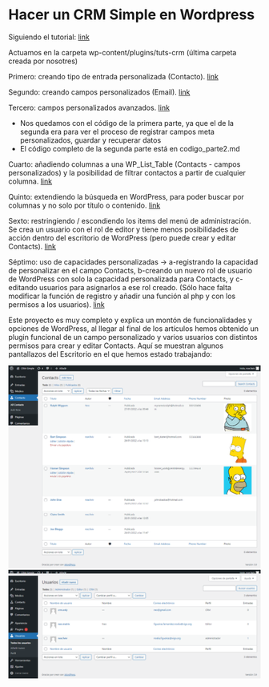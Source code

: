 # Hacer un CRM Simple en Wordpress

Siguiendo el tutorial: [link](https://code.tutsplus.com/series/create-a-simple-crm-in-wordpress--cms-641)

Actuamos en la carpeta wp-content/plugins/tuts-crm (última carpeta creada por nosotres)

Primero: creando tipo de entrada personalizada (Contacto). [link](https://code.tutsplus.com/tutorials/create-a-simple-crm-in-wordpress-creating-a-custom-post-type--cms-20014)

Segundo: creando campos personalizados (Email). [link](https://code.tutsplus.com/tutorials/create-a-simple-crm-in-wordpress-creating-custom-fields--cms-20048)

Tercero: campos personalizados avanzados. [link](https://code.tutsplus.com/tutorials/create-a-simple-crm-in-wordpress-advanced-custom-fields--cms-20049)

- Nos quedamos con el código de la primera parte, ya que el de la segunda era para ver el proceso de registrar campos meta personalizados, guardar y recuperar datos
- El código completo de la segunda parte está en codigo_parte2.md

Cuarto: añadiendo columnas a una WP_List_Table (Contacts - campos personalizados) y la posibilidad de filtrar contactos a partir de cualquier columna. [link](https://code.tutsplus.com/tutorials/create-a-simple-crm-in-wordpress-adding-columns-to-wp_list_table--cms-20065)

Quinto: extendiendo la búsqueda en WordPress, para poder buscar por columnas y no solo por título o contenido. [link](https://code.tutsplus.com/tutorials/create-a-simple-crm-in-wordpress-extending-wordpress-search--cms-22953)

Sexto: restringiendo / escondiendo los items del menú de administración. Se crea un usuario con el rol de editor y tiene menos posibilidades de acción dentro del escritorio de WordPress (pero puede crear y editar Contacts). [link](https://code.tutsplus.com/tutorials/create-a-simple-crm-in-wordpress-restricting-hiding-menu-items--cms-22983)

Séptimo: uso de capacidades personalizadas -> a-registrando la capacidad de personalizar en el campo Contacts, b-creando un nuevo rol de usuario de WordPress con solo la capacidad personalizada para Contacts, y c-editando usuarios para asignarlos a ese rol creado. (Sólo hace falta modificar la función de registro y añadir una función al php y con los permisos a los usuarios). [link](https://code.tutsplus.com/tutorials/create-a-simple-crm-in-wordpress-using-custom-capabilities--cms-22985)

Este proyecto es muy completo y explica un montón de funcionalidades y opciones de WordPress, al llegar al final de los artículos hemos obtenido un plugin funcional de un campo personalizado y varios usuarios con distintos permisos para crear y editar Contacts. Aquí se muestran algunos pantallazos del Escritorio en el que hemos estado trabajando:

![contacts](contacts.png)
![usuarios](usuarios.png)

